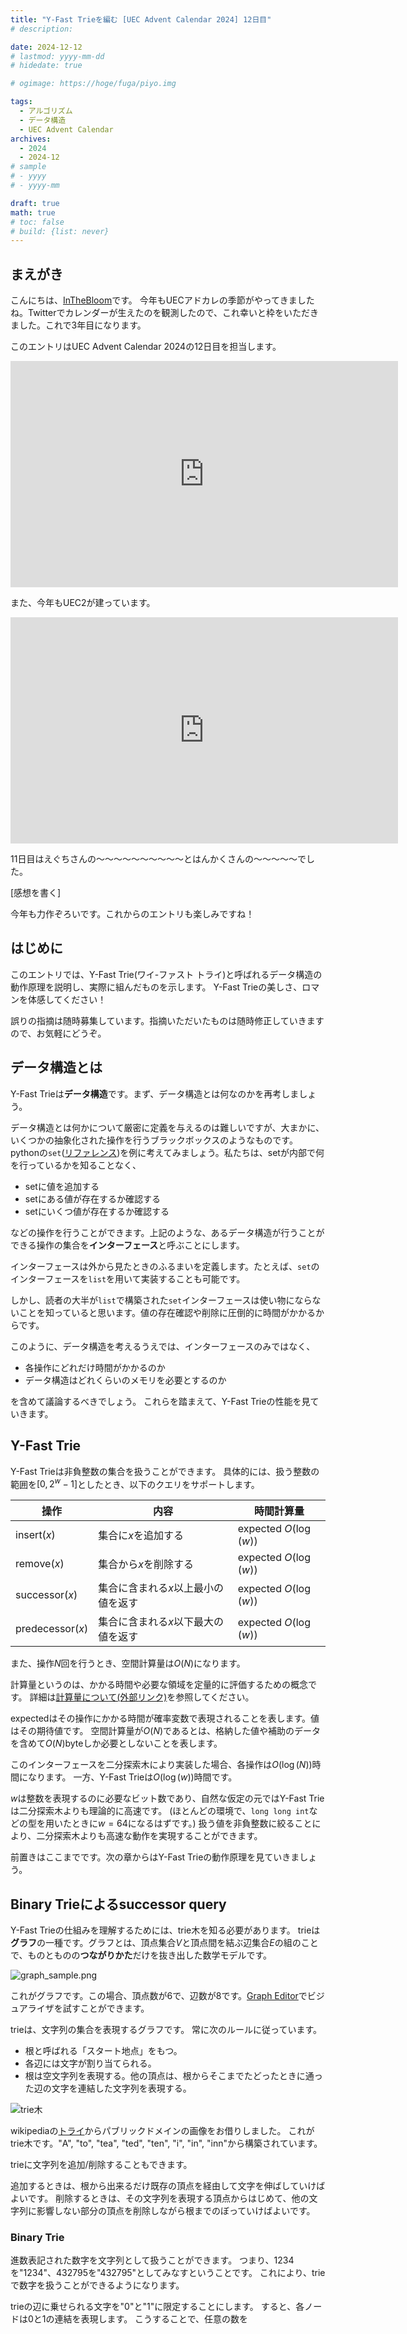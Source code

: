 ```yaml
---
title: "Y-Fast Trieを編む [UEC Advent Calendar 2024] 12日目"
# description: 

date: 2024-12-12
# lastmod: yyyy-mm-dd
# hidedate: true

# ogimage: https://hoge/fuga/piyo.img

tags:
  - アルゴリズム
  - データ構造
  - UEC Advent Calendar
archives:
  - 2024
  - 2024-12
# sample
# - yyyy
# - yyyy-mm

draft: true
math: true
# toc: false
# build: {list: never}
---
```


## まえがき
こんにちは、[InTheBloom](https://x.com/UU9782wsEdANDhp)です。
今年もUECアドカレの季節がやってきましたね。Twitterでカレンダーが生えたのを観測したので、これ幸いと枠をいただきました。これで3年目になります。

このエントリはUEC Advent Calendar 2024の12日目を担当します。

<iframe src="https://adventar.org/calendars/10127/embed" width="620" height="362" frameborder="0" loading="lazy"></iframe>

また、今年もUEC2が建っています。

<iframe src="https://adventar.org/calendars/10198/embed" width="620" height="362" frameborder="0" loading="lazy"></iframe>

11日目はえぐちさんの～～～～～～～～～～とはんかくさんの～～～～～でした。

[感想を書く]

今年も力作ぞろいです。これからのエントリも楽しみですね！

## はじめに
このエントリでは、Y-Fast Trie(ワイ-ファスト トライ)と呼ばれるデータ構造の動作原理を説明し、実際に組んだものを示します。
Y-Fast Trieの美しさ、ロマンを体感してください！

誤りの指摘は随時募集しています。指摘いただいたものは随時修正していきますので、お気軽にどうぞ。

## データ構造とは
Y-Fast Trieは**データ構造**です。まず、データ構造とは何なのかを再考しましょう。

データ構造とは何かについて厳密に定義を与えるのは難しいですが、大まかに、いくつかの抽象化された操作を行うブラックボックスのようなものです。
pythonの`set`([リファレンス](https://docs.python.org/ja/3/library/stdtypes.html#set))を例に考えてみましょう。私たちは、setが内部で何を行っているかを知ることなく、

- setに値を追加する
- setにある値が存在するか確認する
- setにいくつ値が存在するか確認する

などの操作を行うことができます。上記のような、あるデータ構造が行うことができる操作の集合を**インターフェース**と呼ぶことにします。

インターフェースは外から見たときのふるまいを定義します。たとえば、`set`のインターフェースを`list`を用いて実装することも可能です。

しかし、読者の大半が`list`で構築された`set`インターフェースは使い物にならないことを知っていると思います。値の存在確認や削除に圧倒的に時間がかかるからです。

このように、データ構造を考えるうえでは、インターフェースのみではなく、

- 各操作にどれだけ時間がかかるのか
- データ構造はどれくらいのメモリを必要とするのか

を含めて議論するべきでしょう。
これらを踏まえて、Y-Fast Trieの性能を見ていきます。

## Y-Fast Trie
Y-Fast Trieは非負整数の集合を扱うことができます。
具体的には、扱う整数の範囲を$\lbrack 0, 2 ^ w - 1 \rbrack$としたとき、以下のクエリをサポートします。

| 操作                      | 内容                                | 時間計算量                    |
| ------------------------- | ----------------------------------- | ----------------------------- |
| $\mathrm{insert}(x)$      | 集合に$x$を追加する                 | $\text{expected } O(\log(w))$ |
| $\mathrm{remove}(x)$      | 集合から$x$を削除する               | $\text{expected } O(\log(w))$ |
| $\mathrm{successor}(x)$   | 集合に含まれる$x$以上最小の値を返す | $\text{expected } O(\log(w))$ |
| $\mathrm{predecessor}(x)$ | 集合に含まれる$x$以下最大の値を返す | $\text{expected } O(\log(w))$ |

また、操作$N$回を行うとき、空間計算量は$O(N)$になります。

計算量というのは、かかる時間や必要な領域を定量的に評価するための概念です。
詳細は[計算量について(外部リンク)](https://noshi91.hatenablog.com/entry/2019/10/08/235335)を参照してください。

$\text{expected}$はその操作にかかる時間が確率変数で表現されることを表します。値はその期待値です。
空間計算量が$O(N)$であるとは、格納した値や補助のデータを含めて$O(N)$byteしか必要としないことを表します。

このインターフェースを二分探索木により実装した場合、各操作は$O(\log(N))$時間になります。
一方、Y-Fast Trieは$O(\log(w))$時間です。

$w$は整数を表現するのに必要なビット数であり、自然な仮定の元ではY-Fast Trieは二分探索木よりも理論的に高速です。
(ほとんどの環境で、`long long int`などの型を用いたときに$w = 64$になるはずです。)
扱う値を非負整数に絞ることにより、二分探索木よりも高速な動作を実現することができます。

前置きはここまでです。次の章からはY-Fast Trieの動作原理を見ていきましょう。

## Binary Trieによるsuccessor query
Y-Fast Trieの仕組みを理解するためには、trie木を知る必要があります。
trieは**グラフ**の一種です。グラフとは、頂点集合$V$と頂点間を結ぶ辺集合$E$の組のことで、ものとものの**つながりかた**だけを抜き出した数学モデルです。

![graph\_sample.png](/images/uec-advent2024/graph_sample.png)

これがグラフです。この場合、頂点数が6で、辺数が8です。[Graph Editor](https://csacademy.com/app/graph_editor/)でビジュアライザを試すことができます。

trieは、文字列の集合を表現するグラフです。
常に次のルールに従っています。

- 根と呼ばれる「スタート地点」をもつ。
- 各辺には文字が割り当てられる。
- 根は空文字列を表現する。他の頂点は、根からそこまでたどったときに通った辺の文字を連結した文字列を表現する。

![trie木](/images/uec-advent2024/trie_wiki.png)

wikipediaの[トライ](https://ja.wikipedia.org/wiki/%E3%83%88%E3%83%A9%E3%82%A4_(%E3%83%87%E3%83%BC%E3%82%BF%E6%A7%8B%E9%80%A0))からパブリックドメインの画像をお借りしました。
これがtrie木です。"A", "to", "tea", "ted", "ten", "i", "in", "inn"から構築されています。

trieに文字列を追加/削除することもできます。

追加するときは、根から出来るだけ既存の頂点を経由して文字を伸ばしていけばよいです。
削除するときは、その文字列を表現する頂点からはじめて、他の文字列に影響しない部分の頂点を削除しながら根までのぼっていけばよいです。

### Binary Trie
進数表記された数字を文字列として扱うことができます。
つまり、1234を"1234"、432795を"432795"としてみなすということです。
これにより、trieで数字を扱うことができるようになります。

trieの辺に乗せられる文字を"0"と"1"に限定することにします。
すると、各ノードは0と1の連結を表現します。
こうすることで、任意の数を
